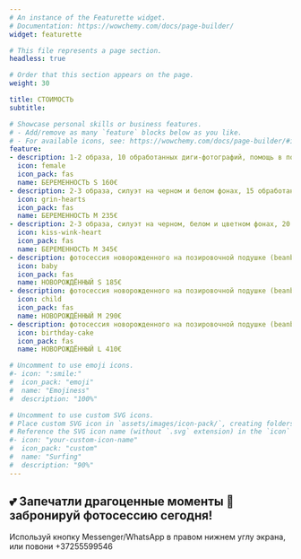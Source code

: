 ```yaml
---
# An instance of the Featurette widget.
# Documentation: https://wowchemy.com/docs/page-builder/
widget: featurette

# This file represents a page section.
headless: true

# Order that this section appears on the page.
weight: 30

title: СТОИМОСТЬ
subtitle:

# Showcase personal skills or business features.
# - Add/remove as many `feature` blocks below as you like.
# - For available icons, see: https://wowchemy.com/docs/page-builder/#icons
feature:
- description: 1-2 образа, 10 обработанных диги-фотографий, помощь в позировании, фотосессия в течение 1 часа в студии.
  icon: female
  icon_pack: fas
  name: БЕРЕМЕННОСТЬ S 160€
- description: 2-3 образа, силуэт на черном и белом фонах, 15 обработанных диги-фотографий, помощь в позировании, фотосессия в течение 2 часов в студии.
  icon: grin-hearts
  icon_pack: fas
  name: БЕРЕМЕННОСТЬ M 235€
- description: 2-3 образа, силуэт на черном, белом и цветном фонах, 20 обработанных диги-фотографий, помощь в позировании, макияж и локоны (для 1 человека), фотосессия в течение 2 часов в студии.
  icon: kiss-wink-heart
  icon_pack: fas
  name: БЕРЕМЕННОСТЬ M 345€
- description: фотосессия новорожденного на позировочной подушке (beanbag), 7 обработанных диги-фотографий, съёмка в течение 2 часов в студии, напечатанные фотографии размером 10х15см, USB-накопитель со всеми обработанными фотографиями в индивидуально разработанной упаковке, обработка дополнительных фотографий 10€ / фотография
  icon: baby
  icon_pack: fas
  name: НОВОРОЖДЁННЫЙ S 185€
- description: фотосессия новорожденного на позировочной подушке (beanbag) или в реквизите, 17 обработанных диги-фотографий, общие семейные кадры и фотографии с братьями-сестрами, съёмка в течение 2-3 часов в студии, напечатанные фотографии размером 10х15см, USB-накопитель со всеми обработанными фотографиями в индивидуально разработанной упаковке, обработка дополнительных фотографий 9€ / фотография
  icon: child
  icon_pack: fas
  name: НОВОРОЖДЁННЫЙ M 290€
- description: фотосессия новорожденного на позировочной подушке (beanbag) или в реквизите, 30 обработанных диги-фотографий, общие семейные кадры и фотографии с братьями-сестрами, съёмка в течение 2-3 часов в студии, напечатанные фотографии размером 10х15см, фотокнига 20 х 20 cm, USB-накопитель со всеми обработанными фотографиями в индивидуально разработанной упаковке, обработка дополнительных фотографий 8€ / фотография
  icon: birthday-cake
  icon_pack: fas
  name: НОВОРОЖДЁННЫЙ L 410€

# Uncomment to use emoji icons.
#- icon: ":smile:"
#  icon_pack: "emoji"
#  name: "Emojiness"
#  description: "100%"  

# Uncomment to use custom SVG icons.
# Place custom SVG icon in `assets/images/icon-pack/`, creating folders if necessary.
# Reference the SVG icon name (without `.svg` extension) in the `icon` field.
#- icon: "your-custom-icon-name"
#  icon_pack: "custom"
#  name: "Surfing"
#  description: "90%"
---
```

## 💕 Запечатли драгоценные моменты 👶 забронируй фотосессию сегодня!
Используй кнопку Messenger/WhatsApp в правом нижнем углу экрана, или повони +37255599546